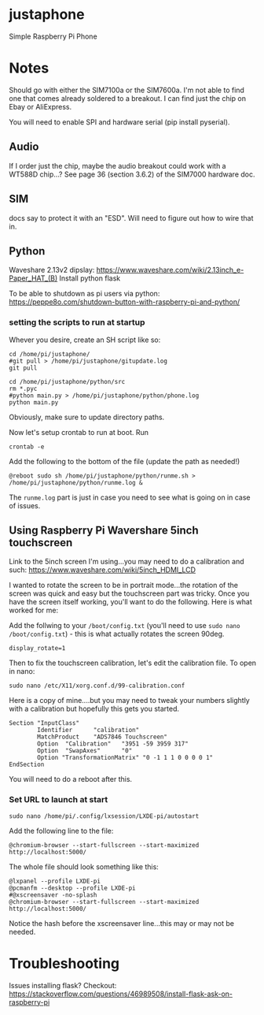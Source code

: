 # justaphone
Simple Raspberry Pi Phone

# Notes
Should go with either the SIM7100a or the SIM7600a.  I'm not able to find one that comes already
soldered to a breakout.  I can find just the chip on Ebay or AliExpress.

You will need to enable SPI and hardware serial (pip install pyserial).

## Audio
If I order just the chip, maybe the audio breakout could work with a WT588D chip...?
See page 36 (section 3.6.2) of the SIM7000 hardware doc.

## SIM
docs say to protect it with an "ESD". Will need to figure out how to wire that in.

## Python
Waveshare 2.13v2 dipslay: https://www.waveshare.com/wiki/2.13inch_e-Paper_HAT_(B)
Install python flask

To be able to shutdown as pi users via python: https://peppe8o.com/shutdown-button-with-raspberry-pi-and-python/

### setting the scripts to run at startup
Whever you desire, create an SH script like so:
```
cd /home/pi/justaphone/
#git pull > /home/pi/justaphone/gitupdate.log
git pull

cd /home/pi/justaphone/python/src
rm *.pyc
#python main.py > /home/pi/justaphone/python/phone.log
python main.py
```

Obviously, make sure to update directory paths.

Now let's setup crontab to run at boot.  Run
```
crontab -e
```

Add the following to the bottom of the file (update the path as needed!)
```
@reboot sudo sh /home/pi/justaphone/python/runme.sh > /home/pi/justaphone/python/runme.log &
```

The `runme.log` part is just in case you need to see what is going on in case of issues.

## Using Raspberry Pi Wavershare 5inch touchscreen
Link to the 5inch screen I'm using...you may need to do a calibration and such: https://www.waveshare.com/wiki/5inch_HDMI_LCD

I wanted to rotate the screen to be in portrait mode...the rotation of the screen was quick and easy but the touchscreen 
part was tricky.  Once you have the screen itself working, you'll want to do the following. Here is what worked for me:

Add the follwing to your `/boot/config.txt` (you'll need to use `sudo nano /boot/config.txt`) - this is what actually
rotates the screen 90deg.
```
display_rotate=1
```

Then to fix the touchscreen calibration, let's edit the calibration file.  To open in nano:
```
sudo nano /etc/X11/xorg.conf.d/99-calibration.conf
```

Here is a copy of mine....but you may need to tweak your numbers slightly with a calibration but hopefully this gets
you started.
```
Section "InputClass"
        Identifier      "calibration"
        MatchProduct    "ADS7846 Touchscreen"
        Option  "Calibration"   "3951 -59 3959 317"
        Option  "SwapAxes"      "0"
        Option "TransformationMatrix" "0 -1 1 1 0 0 0 0 1"
EndSection
```

You will need to do a reboot after this.

### Set URL to launch at start
```
sudo nano /home/pi/.config/lxsession/LXDE-pi/autostart
```

Add the following line to the file:
```
@chromium-browser --start-fullscreen --start-maximized http://localhost:5000/
```

The whole file should look something like this:
```
@lxpanel --profile LXDE-pi
@pcmanfm --desktop --profile LXDE-pi
#@xscreensaver -no-splash
@chromium-browser --start-fullscreen --start-maximized http://localhost:5000/
```

Notice the hash before the xscreensaver line...this may or may not be needed.

# Troubleshooting
Issues installing flask?  Checkout: https://stackoverflow.com/questions/46989508/install-flask-ask-on-raspberry-pi